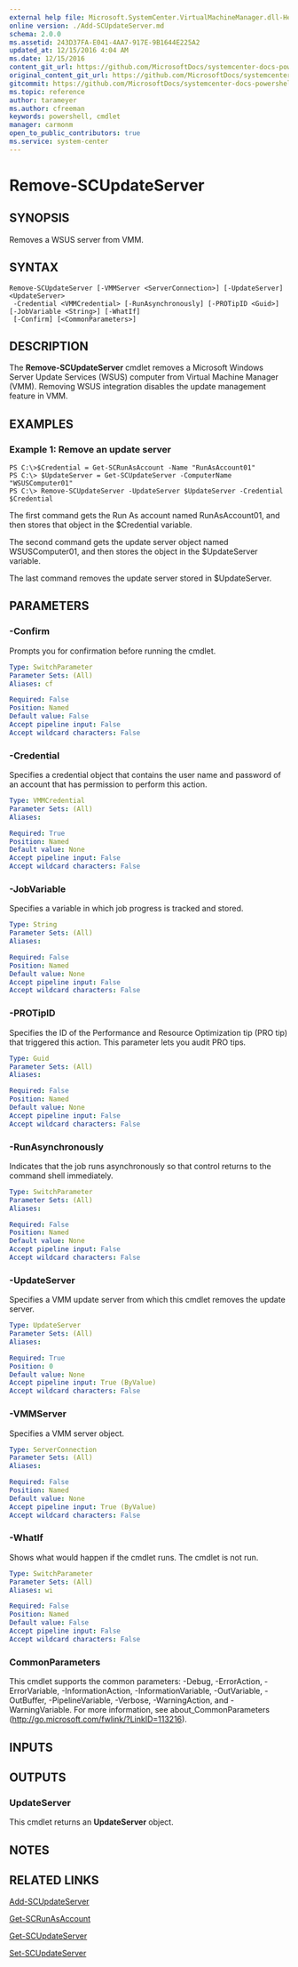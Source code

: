 ```yaml
---
external help file: Microsoft.SystemCenter.VirtualMachineManager.dll-Help.xml
online version: ./Add-SCUpdateServer.md
schema: 2.0.0
ms.assetid: 243D37FA-E041-4AA7-917E-9B1644E225A2
updated_at: 12/15/2016 4:04 AM
ms.date: 12/15/2016
content_git_url: https://github.com/MicrosoftDocs/systemcenter-docs-powershell/blob/master/systemcenter-cmdlets/SystemCenter2016/VirtualMachineManager/vlatest/Remove-SCUpdateServer.md
original_content_git_url: https://github.com/MicrosoftDocs/systemcenter-docs-powershell/blob/master/systemcenter-cmdlets/SystemCenter2016/VirtualMachineManager/vlatest/Remove-SCUpdateServer.md
gitcommit: https://github.com/MicrosoftDocs/systemcenter-docs-powershell/blob/7df4508c7b907a214e6a8eca76037b06065ef078/systemcenter-cmdlets/SystemCenter2016/VirtualMachineManager/vlatest/Remove-SCUpdateServer.md
ms.topic: reference
author: tarameyer
ms.author: cfreeman
keywords: powershell, cmdlet
manager: carmonm
open_to_public_contributors: true
ms.service: system-center
---
```


# Remove-SCUpdateServer

## SYNOPSIS
Removes a WSUS server from VMM.

## SYNTAX

```
Remove-SCUpdateServer [-VMMServer <ServerConnection>] [-UpdateServer] <UpdateServer>
 -Credential <VMMCredential> [-RunAsynchronously] [-PROTipID <Guid>] [-JobVariable <String>] [-WhatIf]
 [-Confirm] [<CommonParameters>]
```

## DESCRIPTION
The **Remove-SCUpdateServer** cmdlet removes a Microsoft Windows Server Update Services (WSUS) computer from Virtual Machine Manager (VMM).
Removing WSUS integration disables the update management feature in VMM.

## EXAMPLES

### Example 1: Remove an update server
```
PS C:\>$Credential = Get-SCRunAsAccount -Name "RunAsAccount01"
PS C:\> $UpdateServer = Get-SCUpdateServer -ComputerName "WSUSComputer01"
PS C:\> Remove-SCUpdateServer -UpdateServer $UpdateServer -Credential $Credential
```

The first command gets the Run As account named RunAsAccount01, and then stores that object in the $Credential variable.

The second command gets the update server object named WSUSComputer01, and then stores the object in the $UpdateServer variable.

The last command removes the update server stored in $UpdateServer.

## PARAMETERS

### -Confirm
Prompts you for confirmation before running the cmdlet.

```yaml
Type: SwitchParameter
Parameter Sets: (All)
Aliases: cf

Required: False
Position: Named
Default value: False
Accept pipeline input: False
Accept wildcard characters: False
```

### -Credential
Specifies a credential object that contains the user name and password of an account that has permission to perform this action.

```yaml
Type: VMMCredential
Parameter Sets: (All)
Aliases: 

Required: True
Position: Named
Default value: None
Accept pipeline input: False
Accept wildcard characters: False
```

### -JobVariable
Specifies a variable in which job progress is tracked and stored.

```yaml
Type: String
Parameter Sets: (All)
Aliases: 

Required: False
Position: Named
Default value: None
Accept pipeline input: False
Accept wildcard characters: False
```

### -PROTipID
Specifies the ID of the Performance and Resource Optimization tip (PRO tip) that triggered this action.
This parameter lets you audit PRO tips.

```yaml
Type: Guid
Parameter Sets: (All)
Aliases: 

Required: False
Position: Named
Default value: None
Accept pipeline input: False
Accept wildcard characters: False
```

### -RunAsynchronously
Indicates that the job runs asynchronously so that control returns to the command shell immediately.

```yaml
Type: SwitchParameter
Parameter Sets: (All)
Aliases: 

Required: False
Position: Named
Default value: None
Accept pipeline input: False
Accept wildcard characters: False
```

### -UpdateServer
Specifies a VMM update server from which this cmdlet removes the update server.

```yaml
Type: UpdateServer
Parameter Sets: (All)
Aliases: 

Required: True
Position: 0
Default value: None
Accept pipeline input: True (ByValue)
Accept wildcard characters: False
```

### -VMMServer
Specifies a VMM server object.

```yaml
Type: ServerConnection
Parameter Sets: (All)
Aliases: 

Required: False
Position: Named
Default value: None
Accept pipeline input: True (ByValue)
Accept wildcard characters: False
```

### -WhatIf
Shows what would happen if the cmdlet runs.
The cmdlet is not run.

```yaml
Type: SwitchParameter
Parameter Sets: (All)
Aliases: wi

Required: False
Position: Named
Default value: False
Accept pipeline input: False
Accept wildcard characters: False
```

### CommonParameters
This cmdlet supports the common parameters: -Debug, -ErrorAction, -ErrorVariable, -InformationAction, -InformationVariable, -OutVariable, -OutBuffer, -PipelineVariable, -Verbose, -WarningAction, and -WarningVariable. For more information, see about_CommonParameters (http://go.microsoft.com/fwlink/?LinkID=113216).

## INPUTS

## OUTPUTS

### UpdateServer
This cmdlet returns an **UpdateServer** object.

## NOTES

## RELATED LINKS

[Add-SCUpdateServer](xref:SystemCenter2016/VirtualMachineManager/vlatest/Add-SCUpdateServer.md)

[Get-SCRunAsAccount](xref:SystemCenter2016/VirtualMachineManager/vlatest/Get-SCRunAsAccount.md)

[Get-SCUpdateServer](xref:SystemCenter2016/VirtualMachineManager/vlatest/Get-SCUpdateServer.md)

[Set-SCUpdateServer](xref:SystemCenter2016/VirtualMachineManager/vlatest/Set-SCUpdateServer.md)

